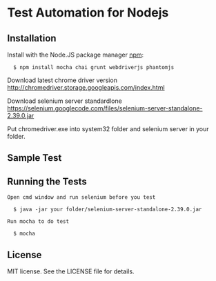 Test Automation for Nodejs
===============

## Installation

  Install with the Node.JS package manager [npm](http://npmjs.org/):

      $ npm install mocha chai grunt webdriverjs phantomjs
	  
  Download latest chrome driver version
  http://chromedriver.storage.googleapis.com/index.html
	  
  Download selenium server standardlone 
  https://selenium.googlecode.com/files/selenium-server-standalone-2.39.0.jar
	  
  Put chromedriver.exe into system32 folder and selenium server in your folder.
  
## Sample Test
  
  
## Running the Tests

	Open cmd window and run selenium before you test
	
	  $ java -jar your folder/selenium-server-standalone-2.39.0.jar
	
	Run mocha to do test
	
      $ mocha
 
## License
  MIT license. See the LICENSE file for details.